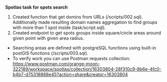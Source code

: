 **Spotlas task for spots search**

1. Created function that get domins from URLs (/scripts/002.sql). Additionally made resulting domain names aggregation to find groups with more than 1 spot inside (task/script.sql).
2. Created endpoint to get spots groups inside square/circle areas around given point with given area radius.
-	Searching areas are defined with postgreSQL functions using built-in postGIS functions (/scripts/003.sql). 
-	To verify work you can use Postman requests collection: https://www.postman.com/orange-moon-322189/workspace/spotlas/collection/16303804-28f310c9-8b6e-4fc0-b4b7-d75318868e45?action=share&creator=16303804
